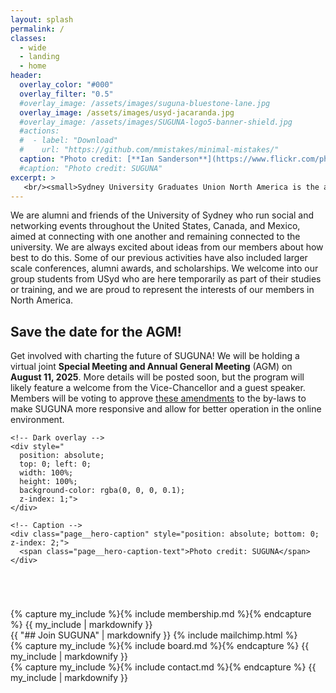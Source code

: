 ```yaml
---
layout: splash
permalink: /
classes: 
  - wide
  - landing
  - home
header:
  overlay_color: "#000"
  overlay_filter: "0.5"
  #overlay_image: /assets/images/suguna-bluestone-lane.jpg
  overlay_image: /assets/images/usyd-jacaranda.jpg
  #overlay_image: /assets/images/SUGUNA-logo5-banner-shield.jpg
  #actions:
  #  - label: "Download"
  #    url: "https://github.com/mmistakes/minimal-mistakes/"
  caption: "Photo credit: [**Ian Sanderson**](https://www.flickr.com/photos/iansand/2705636883/)"
  #caption: "Photo credit: SUGUNA"
excerpt: >
   <br/><small>Sydney University Graduates Union North America is the association for alumni, students, associates and friends of the University of Sydney in North America.</small>
---
```


<!--  <small>We work with alumni and the extended North American USyd community and to support the University and each other.</small> -->
<!-- {% include feature_row id="intro" type="center" %}  -->

We are alumni and friends of the University of Sydney who run social
and networking events throughout the United States, Canada, and
Mexico, aimed at connecting with one another and remaining connected
to the university.  We are always excited about ideas from our members
about how best to do this. Some of our previous activities have also
included larger scale conferences, alumni awards, and scholarships. We
welcome into our group students from USyd who are here temporarily as
part of their studies or training, and we are proud to represent the
interests of our members in North America.

## Save the date for the AGM!

Get involved with charting the future of SUGUNA! We will be holding a
virtual joint **Special Meeting and Annual General Meeting** (AGM) on
**August 11, 2025**. More details will be posted soon, but the program
will likely feature a welcome from the Vice-Chancellor and a guest
speaker. Members will be voting to approve [these
amendments](assets/downloads/suguna-bylaws-amendments-2025-04-06.pdf)
to the by-laws to make SUGUNA more responsive and allow for better
operation in the online environment.

<div class="page__hero--overlay" style="margin: 0;">
  <div class="page__hero-image" style="
    background-image: url('{{ '/assets/images/suguna-bluestone-lane.jpg' | relative_url }}');
    background-size: cover;
    background-position: center;
    background-repeat: no-repeat;
    height: 280px;
    position: relative;">

    <!-- Dark overlay -->
    <div style="
      position: absolute;
      top: 0; left: 0;
      width: 100%;
      height: 100%;
      background-color: rgba(0, 0, 0, 0.1);
      z-index: 1;">
    </div>

    <!-- Caption -->
    <div class="page__hero-caption" style="position: absolute; bottom: 0; z-index: 2;">
      <span class="page__hero-caption-text">Photo credit: SUGUNA</span>
    </div>
  </div>
</div>

<div class="two-column-layout">
  <div class="column">
   {% capture my_include %}{% include membership.md %}{% endcapture %}
   {{ my_include | markdownify }}
    </div>
  <div class="column">
    {{ "## Join SUGUNA" | markdownify }}
    {% include mailchimp.html %}
  </div>
</div>


<!--
<div class="splash-image-body" style=" width: 100%; max-width: 100%; overflow: hidden; margin: 2em 0;">
  <img src="{{ '/assets/images/usyd-jacaranda.jpg' | relative_url }}" alt="USyd quad jacaranda" style=" width: 100%; height: auto; display: block;">
</div>
-->

<!-- About section -->

<div class="two-column-layout">
  <div class="column">
   {% capture my_include %}{% include board.md %}{% endcapture %}
   {{ my_include | markdownify }}
    </div>
  <div class="column">
   {% capture my_include %}{% include contact.md %}{% endcapture %}
   {{ my_include | markdownify }}
  </div>
</div>
	

